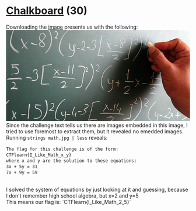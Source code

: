 # [Chalkboard](https://ctflearn.com/challenge/972) (30)
Downloading the [image](https://ctflearn.com/challenge/download/972) presents us with the following: <br />
![Chalkboard](img/math.jpg) <br />
Since the challenge text tells us there are images embedded in this image, I tried to use foremost to extract them, but it revealed no emedded images. <br />
Running `strings math.jpg | less` reveals: <br />
```
The flag for this challenge is of the form:
CTFlearn{I_Like_Math_x_y}
where x and y are the solution to these equations:
3x + 5y = 31
7x + 9y = 59
```
<br />
I solved the system of equations by just looking at it and guessing, because I don't remember high school algebra, but x=2 and y=5 <br />
This means our flag is: `CTFlearn{I_Like_Math_2_5}` <br />
